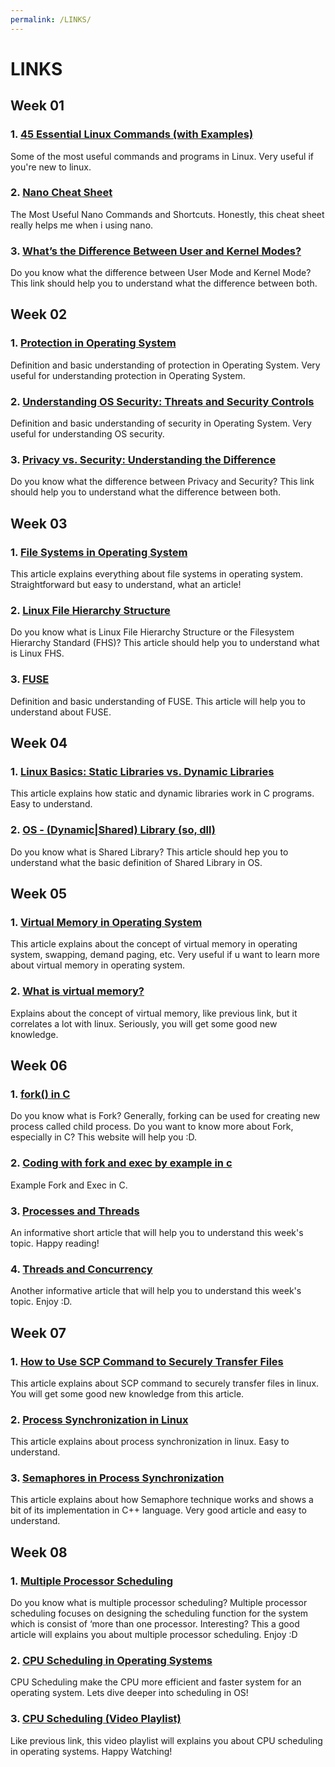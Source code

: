 ```yaml
---
permalink: /LINKS/
---
```


# LINKS

## Week 01
### 1. [45 Essential Linux Commands (with Examples)](https://www.tutorialworks.com/linux-commands/)
Some of the most useful commands and programs in Linux. Very useful if you're new to linux.
### 2. [Nano Cheat Sheet](http://www.cheat-sheets.org/saved-copy/Nano_Cheat_Sheet.pdf)
The Most Useful Nano Commands and Shortcuts. Honestly, this cheat sheet really helps me when i using nano.
### 3. [What’s the Difference Between User and Kernel Modes?](https://www.baeldung.com/cs/user-kernel-modes)
Do you know what the difference between User Mode and Kernel Mode? This link should help you to understand what the difference between both.

## Week 02
### 1. [Protection in Operating System](https://www.javatpoint.com/protection-in-operating-system)
Definition and basic understanding of protection in Operating System. Very useful for understanding protection in Operating System.
### 2. [Understanding OS Security: Threats and Security Controls](https://www.hysolate.com/learn/sandboxing/understanding-os-security-threats-and-security-controls/)
Definition and basic understanding of security in Operating System. Very useful for understanding OS security.
### 3. [Privacy vs. Security: Understanding the Difference](https://www.auditboard.com/blog/privacy-vs-security/#:~:text=Privacy%20typically%20refers%20to%20the,%2C%20leak%2C%20or%20cyber%20attack.)
Do you know what the difference between Privacy and Security? This link should help you to understand what the difference between both.

## Week 03
### 1. [File Systems in Operating System](https://www.geeksforgeeks.org/file-systems-in-operating-system/)
This article explains everything about file systems in operating system. Straightforward but easy to understand, what an article!
### 2. [Linux File Hierarchy Structure](https://www.geeksforgeeks.org/linux-file-hierarchy-structure/)
Do you know what is Linux File Hierarchy Structure or the Filesystem Hierarchy Standard (FHS)? This article should help you to understand what is Linux FHS.
### 3. [FUSE](https://www.kernel.org/doc/html/latest/filesystems/fuse.html)
Definition and basic understanding of FUSE. This article will help you to understand about FUSE.

## Week 04
### 1. [Linux Basics: Static Libraries vs. Dynamic Libraries](https://medium.com/swlh/linux-basics-static-libraries-vs-dynamic-libraries-a7bcf8157779)
This article explains how static and dynamic libraries work in C programs. Easy to understand.
### 2. [OS - (Dynamic|Shared) Library (so, dll)](https://datacadamia.com/os/shared_library#:~:text=Shared%20libraries%20are%20libraries%20that,it%20without%20using%20more%20memory.)
Do you know what is Shared Library? This article should hep you to understand what the basic definition of Shared Library in OS.

## Week 05
### 1. [Virtual Memory in Operating System](https://www.geeksforgeeks.org/virtual-memory-in-operating-system/)
This article explains about the concept of virtual memory in operating system, swapping, demand paging, etc. Very useful if u want to learn more about virtual memory in operating system.
### 2. [What is virtual memory?](https://tldp.org/LDP/sag/html/vm-intro.html#:~:text=Linux%20supports%20virtual%20memory%2C%20that,be%20used%20for%20another%20purpose.)
Explains about the concept of virtual memory, like previous link, but it correlates a lot with linux. Seriously, you will get some good new knowledge.

## Week 06
### 1. [fork() in C](https://www.geeksforgeeks.org/fork-system-call/)
Do you know what is Fork? Generally, forking can be used for creating new process called child process. Do you want to know more about Fork, especially in C? This website will help you :D.
### 2. [Coding with fork and exec by example in c](https://linuxhint.com/fork-exec-coding-c/)
Example Fork and Exec in C.
### 3. [Processes and Threads](https://learn.microsoft.com/en-us/windows/win32/procthread/processes-and-threads)
An informative short article that will help you to understand this week's topic. Happy reading!
### 4. [Threads and Concurrency](https://applied-programming.github.io/Operating-Systems-Notes/3-Threads-and-Concurrency/)
Another informative article that will help you to understand this week's topic. Enjoy :D.

## Week 07
### 1. [How to Use SCP Command to Securely Transfer Files](https://linuxize.com/post/how-to-use-scp-command-to-securely-transfer-files/)
This article explains about SCP command to securely transfer files in linux. You will get some good new knowledge from this article.
### 2. [Process Synchronization in Linux](https://www.tutorialspoint.com/process-synchronization-in-linux)
This article explains about process synchronization in linux. Easy to understand.
### 3. [Semaphores in Process Synchronization](https://www.geeksforgeeks.org/semaphores-in-process-synchronization/)
This article explains about how Semaphore technique works and shows a bit of its implementation in C++ language. Very good article and easy to understand.

## Week 08
### 1. [Multiple Processor Scheduling](https://binaryterms.com/multiple-processor-scheduling.html)
Do you know what is multiple processor scheduling? Multiple processor scheduling focuses on designing the scheduling function for the system which is consist of ‘more than one processor. Interesting? This a good article will explains you about multiple processor scheduling. Enjoy :D
### 2. [CPU Scheduling in Operating Systems](https://www.geeksforgeeks.org/cpu-scheduling-in-operating-systems/)
CPU Scheduling make the CPU more efficient and faster system for an operating system. Lets dive deeper into scheduling in OS!
### 3. [CPU Scheduling (Video Playlist)](https://www.youtube.com/playlist?list=PLBlnK6fEyqRitWSE_AyyySWfhRgyA-rHk)
Like previous link, this video playlist will explains you about CPU scheduling in operating systems. Happy Watching!
